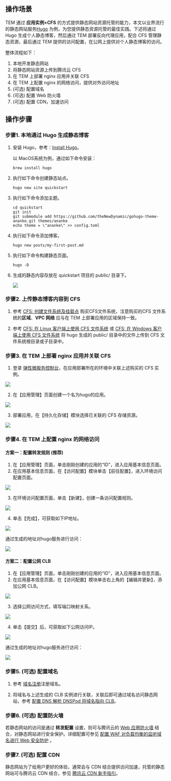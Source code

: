 ## 操作场景

TEM 通过 **应用实例+CFS** 的方式提供静态网站资源托管的能力，本文以业界流行的静态网站服务[Hugo](https://gohugo.io/) 为例，为您提供静态资源托管的最佳实践。下述将通过 Hugo 生成个人静态博客，然后通过 TEM 部署反向代理应用，配合 CFS 管理静态资源，最后通过 TEM 提供的访问配置，在公网上提供对个人静态博客的访问。

整体流程如下：

1. 本地开发静态网站
2. 将静态网站资源上传到腾讯云 CFS
3. 在 TEM 上部署 nginx 应用并关联 CFS
4. 在 TEM 上配置 nginx 的网络访问，提供对外访问地址
5. (可选) 配置域名
6. (可选) 配置 Web 防火墙
7. (可选) 配置 CDN，加速访问

## 操作步骤

### 步骤1. 本地通过 Hugo 生成静态博客

1. 安装 Hugo，参考：[Install Hugo](https://gohugo.io/getting-started/installing/)。

   以 MacOS系统为例，通过如下命令安装：

   ```
   brew install hugo
   ```

2. 执行如下命令创建静态站点。

   ```
   hugo new site quickstart
   ```

3. 执行如下命令添加主题。

   ```
   cd quickstart
   git init
   git submodule add https://github.com/theNewDynamic/gohugo-theme-ananke.git themes/ananke
   echo theme = \"ananke\" >> config.toml
   ```

4. 执行如下命令添加博客。

   ```
   hugo new posts/my-first-post.md
   ```

5. 执行如下命令构建静态页面。

   ```
   hugo -D
   ```

6. 生成的静态内容存放在 quickstart 项目的 public/ 目录下。

   ![](https://main.qcloudimg.com/raw/1719df20926f87db5edd93d32dbde0fd.png)

### 步骤2. 上传静态博客内容到 CFS

1. 参考 [CFS: 创建文件系统及挂载点](https://cloud.tencent.com/document/product/582/9132) 购买CFS文件系统，注意购买的CFS 文件系统的**区域**、**VPC 网络** 应与在 TEM 上部署应用的区域保持一致。

2. 参考 [CFS: 在 Linux 客户端上使用 CFS 文件系统](https://cloud.tencent.com/document/product/582/11523) 或 [CFS: 在 Windows 客户端上使用 CFS 文件系统](https://cloud.tencent.com/document/product/582/11524) 将 hugo 生成的 public/ 目录中的文件上传到 CFS 文件系统根目录或子目录中。

### 步骤3. 在 TEM 上部署 nginx 应用并关联 CFS

1. 登录 [弹性微服务控制台](https://console.cloud.tencent.com/tem)，在应用部署所在的环境中关联上述购买的 CFS 实例。

![](https://main.qcloudimg.com/raw/cc9cf66508f2c1fc65569a30041b3239.png)

2. 在【应用管理】页面创建一个名为hugo的应用。

![](https://main.qcloudimg.com/raw/103fb2378637edb06f7176915b41fbe6.png)

3. 部署应用，在【持久化存储】模块选择已关联的 CFS 存储资源。

![](https://main.qcloudimg.com/raw/9141300ebaef10a642be14917d6279db.png)

### 步骤4. 在 TEM 上配置 nginx 的网络访问

#### 方案一：配置转发规则 (推荐) 

1. 在【应用管理】页面，单击刚刚创建的应用的“ID”，进入应用基本信息页面。
2. 在应用基本信息页面，在【访问配置】模块单击【前往配置】，进入环境访问配置页面。

![](https://main.qcloudimg.com/raw/5f60986ddfbff393b9ac4abdbd6da6d2.png)

3. 在环境访问配置页面，单击【新建】，创建一条访问配置规则。

![](https://main.qcloudimg.com/raw/f914ebbd81f74163bef15c89eadf5862.png)

4. 单击【完成】，可获取如下IP地址。

![](https://main.qcloudimg.com/raw/a0b1727546e83d461cdec475c77f31ff.png)

通过生成的地址对hugo服务进行访问：

![](https://main.qcloudimg.com/raw/9b76fee79a65e46760235629b05f244f.png)

#### 方案二：配置公网 CLB

1. 在【应用管理】页面，单击刚刚创建的应用的“ID”，进入应用基本信息页面。
2. 在应用基本信息页面，在【访问配置】模块单击右上角的【编辑并更新】，添加公网 CLB。

![](https://main.qcloudimg.com/raw/9c0ad2c1eef8695bf1ca1138131cf2f9.png)

3. 选择公网访问方式，填写端口映射关系。

![](https://main.qcloudimg.com/raw/61fae73eed90ddd61974642020cc899c.png)

4. 单击【提交】后，可获取如下公网访问IP。

![](https://main.qcloudimg.com/raw/db4a961e87a59e6fcc88779cb14f091f.png)

通过生成的地址对hugo服务进行访问：

![](https://main.qcloudimg.com/raw/fceeebcacde7f9b68a726d7777b8ca90.png)



### 步骤5. (可选) 配置域名

1. 参考 [域名注册](https://cloud.tencent.com/document/product/242/9595)注册域名。

2. 将域名与上述生成的 CLB 实例进行关联，关联后即可通过域名访问静态网站，参考 [配置 DNS 解析 DNSPod 将域名指向 CLB](https://cloud.tencent.com/document/product/214/8975#.E6.96.B9.E6.B3.95.E4.BA.8C.EF.BC.9A.E9.85.8D.E7.BD.AE-dns-.E8.A7.A3.E6.9E.90-dnspod-.E5.B0.86.E5.9F.9F.E5.90.8D.E6.8C.87.E5.90.91-clb)。

### 步骤6.  (可选) 配置防火墙

若静态网站的访问是通过 **转发配置** 设置，则可与腾讯云的 [Web 应用防火墙](https://cloud.tencent.com/product/waf) 结合，对静态网站进行安全保护。详细配置可参见 [配置 WAF 对负载均衡的监听域名进行 Web 安全防护](https://cloud.tencent.com/document/product/214/49031) 。

### 步骤7.  (可选) 配置 CDN

静态网站为了给用户更好的体验，通常会与 CDN 结合提供访问加速，托管的静态网站可与腾讯云 CDN 结合，参见 [腾讯云 CDN 新手指引](https://cloud.tencent.com/document/product/228/43827)。
